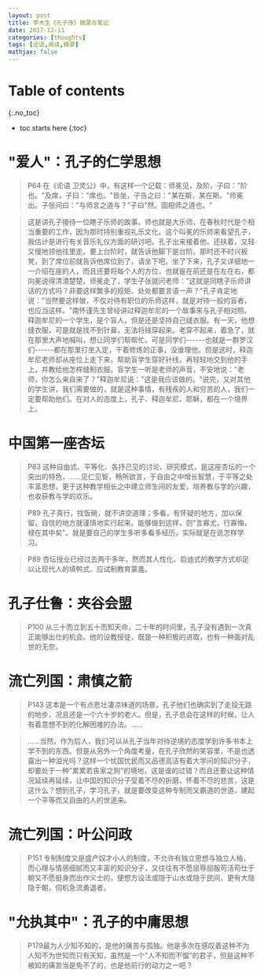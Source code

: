 ```yaml
---
layout: post
title: 李木生《孔子传》摘录与笔记
date: 2017-12-11
categories: [thoughts]
tags: [论语,阅读,摘录]
mathjax: false
---
```


# Table of contents
{:.no_toc}

* toc starts here
{:toc}

"爱人"：孔子的仁学思想
======================

> P64 在《论语
> 卫灵公》中，有这样一个记载：师冕见，及阶，子曰："阶也。"及席，子曰："席也。"皆坐，子告之曰："某在斯，某在斯。"师冕出。子张问曰："与师言之道与？"子曰"然。固相师之道也。"

> 这是讲孔子接待一位瞎子乐师的故事。师也就是大乐师，在春秋时代是个相当重要的工作，因为那时持别重视礼乐文化。这个叫冕的乐师来看望孔子，我估计是进行有关音乐礼仪方面的研讨吧。孔子出来接着他，还扶着，又轻又慢地领他往里走。要上台阶时，就告诉他脚下是台阶。那时还不时兴板凳，到了席位前就告诉他席位到了，请坐下吧。坐了下来，孔子又详细地一一介绍在座的人，而且还要将每个人的方位，也就是在前还是在左在右，都向冕说得清清楚楚。师冕走了，学生子张就问老师："这就是同瞎子乐师讲话的方式吗？非要这样繁多的规矩、处处都要言语一声？"孔子肯定地说："当然要这样做，不仅对待有职位的乐师这样，就是对待一般的盲者，也应当这样。"南怀谨先生曾经讲过释迦牟尼的一个故事来与孔子相对照。释迦牟尼的一个学生，是个盲人，但是还是坚持自己缝衣服。有一天，他想缝衣服，可是就是找不到针鼻，无法将线穿起来。老穿不起来，着急了，就在那里大声地喊叫，想让同学们帮帮忙。可是同学们------也就是一群罗汉们------都在那里打坐入定，干着修炼的正事，没谁理他。但是这时，释迦牟尼老师却从座位上走下来，帮助盲学生穿好针线，再轻轻地交到他的手上，并教给他怎样缝制衣服。盲学生一听是老师的声音，不安地说："老师，你怎么亲自来了？"释迦牟尼说："这是我应该做的。"说完，又对其他的学生讲，我们需要做的，就是这种事情，有残疾的人和穷苦的人，我们一定要帮助他们。在对人的态度上，孔子、释迦牟尼、耶稣，都在一个境界上。

中国第一座杏坛
==============

> P83 这种自由式、平等化、各抒己见的讨论、研究模式，是这座杏坛的一个突出的特色，......见仁见智，畅所欲言，于自由之中增长智慧，于平等之处丰富思想，更于这种教学相长之中建立师生间的友爱，培养教与学的兴趣，也收获教与学的欢乐。

> P89 孔子真行，找饭碗，就不讲空道理；多看，有怀疑的地方，加以保留，自信的地方就谨慎地实行起来。能够做到这样，则"言寡尤，行寡悔，禄在其中矣"。就是要自己的学生多听多看多经历，实际就是在说怎样学习。

> P89 杏坛授业已经过去两千多年，然而其人性化、启迪式的教学方式却足以让现代人的填鸭式、应试制教育蒙羞。

孔子仕鲁：夹谷会盟
==================

> P100 从三十而立到五十而知天命，二十年的时间里，孔子没有遇到一次真正能够出仕的机会。他的设教授徒，既是一种积极的进取，也有一种面对乱世的无奈。

流亡列国：肃慎之箭
==================

> P143 这本是一个有点悲壮凄凉味道的场景，孔子他们也确实到了走投无路的地步，况且还是一个六十岁的老人。但是，孔子总会在这样的时候，让人有着意想不到的化解困难的办法。......

> ......当然，作为后人，我们可以从孔子当年对待逆境的态度学到许多书本上学不到的东西。但是从另外一个角度考量，在孔子欣然的笑容里，不是也透露出一种泪光吗？这样一个忧国忧民而又品德高洁有着大学问的知识分子，却要处于一种"累累若丧家之狗"的境地，这是谁的过错？而且还要让这种情况延续再延续，让中国的知识分子受着不尽的折磨、怀着不尽的悲苦，这是这什么？想到孔子，学习孔子，就是要改变这种专制而又霸道的世道，建起一个平等而又自由的人的世道来。

流亡列国：叶公问政
==================

> P151 专制制度又是盛产奴才小人的制度，不允许有独立思想与独立人格，而心理与情感细腻而又丰富的知识分子，又往往有不愿屈辱屈服苟活苟仕于朝又不愿挺身而出作义士的，便想方设法或隐于山水或隐于民间，更有大隐隐于朝，伺机急流勇退者。

"允执其中"：孔子的中庸思想
==========================

> P179最为人少知不知的，是他的痛苦与孤独。他是多次在感叹着这种不为人知不为世知而只有天知，虽然是一个"人不知而不愠"的君子，但是这种不被知的痛苦当是免不了的，也是他前行的动力之一吧？
